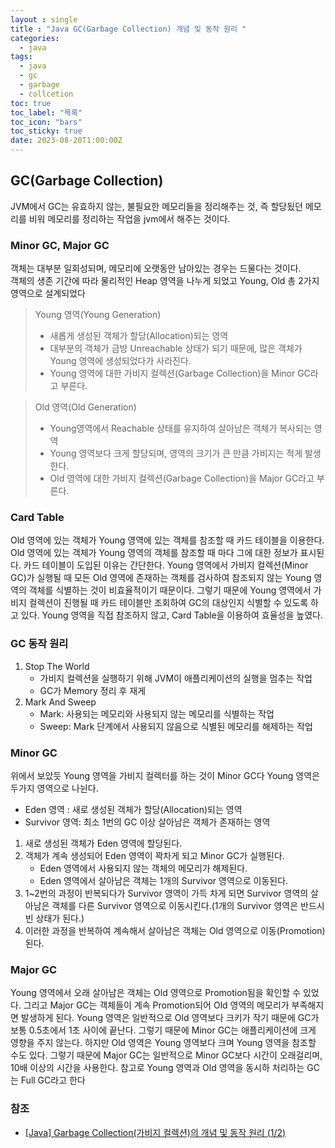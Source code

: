 ```yaml
---
layout : single
title : "Java GC(Garbage Collection) 개념 및 동작 원리 "
categories:
  - java
tags:
  - java
  - gc
  - garbage
  - collcetion
toc: true
toc_label: "목록"
toc_icon: "bars"
toc_sticky: true
date: 2023-08-20T1:00:00Z
---
```


## GC(Garbage Collection)
JVM에서 GC는 유효하지 않는, 불필요한 메모리들을 정리해주는 것, 즉 할당됬던 메모리를 비워 메모리를 정리하는 작업을 jvm에서 해주는 것이다.


### Minor GC, Major GC

객체는 대부분 일회성되며, 메모리에 오랫동안 남아있는 경우는 드물다는 것이다.   
객체의 생존 기간에 따라 물리적인 Heap 영역을 나누게 되었고 Young, Old 총 2가지 영역으로 설계되었다

> Young 영역(Young Generation) 
>  - 새롭게 생성된 객체가 할당(Allocation)되는 영역
>  - 대부분의 객체가 금방 Unreachable 상태가 되기 때문에, 많은 객체가 Young 영역에 생성되었다가 사라진다.
>  - Young 영역에 대한 가비지 컬렉션(Garbage Collection)을 Minor GC라고 부른다.

> Old 영역(Old Generation) 
> - Young영역에서 Reachable 상태를 유지하여 살아남은 객체가 복사되는 영역
> - Young 영역보다 크게 할당되며, 영역의 크기가 큰 만큼 가비지는 적게 발생한다.
> - Old 영역에 대한 가비지 컬렉션(Garbage Collection)을 Major GC라고 부른다.

### Card Table
Old 영역에 있는 객체가 Young 영역에 있는 객체를 참조할 때 카드 테이블을 이용한다.
Old 영역에 있는 객체가 Young 영역의 객체를 참조할 때 마다 그에 대한 정보가 표시된다.
카드 테이블이 도입된 이유는 간단한다.
Young 영역에서 가비지 컬렉션(Minor GC)가 실행될 때 모든 Old 영역에 존재하는 객체를 검사하여 
참조되지 않는 Young 영역의 객체를 식별하는 것이 비효율적이기 때문이다. 
그렇기 때문에 Young 영역에서 가비지 컬렉션이 진행될 때 카드 테이블만 조회하여 GC의 대상인지 식별할 수 있도록 하고 있다.
Young 영역을 직접 참조하지 않고, Card Table을 이용하여 효율성을 높였다.

### GC 동작 원리

1. Stop The World 
   - 가비지 컬렉션을 실행하기 위해 JVM이 애플리케이션의 실행을 멈추는 작업 
   - GC가 Memory 정리 후 재게 
2. Mark And Sweep
   - Mark: 사용되는 메모리와 사용되지 않는 메모리를 식별하는 작업
   - Sweep: Mark 단계에서 사용되지 않음으로 식별된 메모리를 해제하는 작업

  
### Minor GC
위에서 보았듯 Young 영역을 가비지 컬렉터를 하는 것이 Minor GC다 
Young 영역은 두가지 영역으로 나뉜다. 
- Eden 영역 : 새로 생성된 객체가 할당(Allocation)되는 영역
- Survivor 영역: 최소 1번의 GC 이상 살아남은 객체가 존재하는 영역

1. 새로 생성된 객체가 Eden 영역에 할당된다.
2. 객체가 계속 생성되어 Eden 영역이 꽉차게 되고 Minor GC가 실행된다.
   - Eden 영역에서 사용되지 않는 객체의 메모리가 해제된다.
   - Eden 영역에서 살아남은 객체는 1개의 Survivor 영역으로 이동된다.
3. 1~2번의 과정이 반복되다가 Survivor 영역이 가득 차게 되면 Survivor 영역의 살아남은 객체를 다른 Survivor 영역으로 이동시킨다.(1개의 Survivor 영역은 반드시 빈 상태가 된다.)
4. 이러한 과정을 반복하여 계속해서 살아남은 객체는 Old 영역으로 이동(Promotion)된다.

### Major GC

Young 영역에서 오래 살아남은 객체는 Old 영역으로 Promotion됨을 확인할 수 있었다. 그리고 Major GC는 객체들이 계속 Promotion되어 Old 영역의 메모리가 부족해지면 발생하게 된다. Young 영역은 일반적으로 Old 영역보다 크키가 작기 때문에 GC가 보통 0.5초에서 1초 사이에 끝난다. 그렇기 때문에 Minor GC는 애플리케이션에 크게 영향을 주지 않는다. 하지만 Old 영역은 Young 영역보다 크며 Young 영역을 참조할 수도 있다. 그렇기 때문에 Major GC는 일반적으로 Minor GC보다 시간이 오래걸리며, 10배 이상의 시간을 사용한다. 참고로 Young 영역과 Old 영역을 동시하 처리하는 GC는 Full GC라고 한다



### 참조
- [[Java] Garbage Collection(가비지 컬렉션)의 개념 및 동작 원리 (1/2)](https://mangkyu.tistory.com/118)

